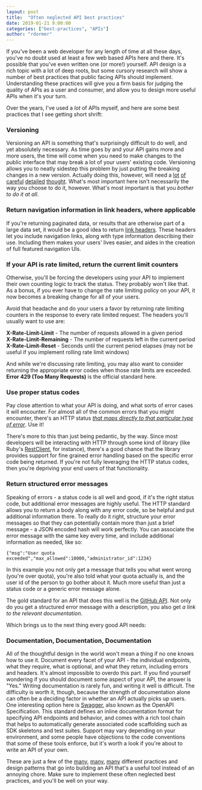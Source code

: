 ```yaml
---
layout: post
title:  "Often neglected API best practices"
date: 2019-01-21 9:00:00
categories: ["best-practices", "APIs"]
author: "rdormer"
---
```


If you've been a web developer for any length of time at all these days, you've no doubt used at least a
few web based APIs here and there.  It's possible that you've even written one (or more!) yourself.
API design is a rich topic with a lot of deep roots, but some cursory research will show a number of best
practices that public facing APIs should implement.  Understanding these practices will give you a firm basis
for judging the quality of APIs as a user and consumer, and allow you to design more useful APIs when it's your turn.

<!--more-->

Over the years, I've used a *lot* of APIs myself, and here are some best practices that I see getting short shrift:

###  Versioning
Versioning an API is something that's surprisingly difficult to do well, and yet absolutely necessary.  As time goes
by and your API gains more and more users, the time will come when you need to make changes to the public interface
that may break a lot of your users' existing code.  Versioning allows you to neatly sidestep this problem by just
putting the breaking changes in a new version.  Actually doing this, however, will need a [lot](https://restfulapi.net/versioning/) [of](https://apigee.com/about/blog/developer/common-misconceptions-about-api-versioning) [careful](https://blog.apisyouwonthate.com/api-versioning-has-no-right-way-f3c75457c0b7) [detailed](https://semver.org/) [thought](https://blog.restcase.com/restful-api-versioning-insights/).  What's most important here isn't necessarily the way you choose to do it, however.  What's most important is that you *bother to do it at all*.

### Return navigation information in link headers, where applicable
If you're returning paginated data, or results that are otherwise part of a large data set, it would be a good
idea to return [link headers](https://tools.ietf.org/html/rfc5988).  These headers let you include navigation
links, along with type information describing their use.  Including them makes your users' lives easier, and aides
in the creation of full featured navigation UIs.

### If your API is rate limited, return the current limit counters
Otherwise, you'll be forcing the developers using your API to implement their own counting logic to track the status.
They probably won't like that.  As a bonus, if you ever have to change the rate limiting policy on your API, it now
becomes a breaking change for all of your users.

Avoid that headache and do your users a favor by returning rate limiting counters in the response to every rate
limited request.  The headers you'll usually want to use are:

**X-Rate-Limit-Limit** - The number of requests allowed in a given period  
**X-Rate-Limit-Remaining** - The number of requests left in the current period  
**X-Rate-Limit-Reset** - Seconds until the current period elapses (may not be useful if you implement
rolling rate limit windows)  

And while we're discussing rate limiting, you may also want to consider returning the appropriate error codes
when those rate limits are exceeded.  **Error 429 (Too Many Requests)** is the official standard here.

### Use proper status codes
Pay close attention to what your API is doing, and what sorts of error cases it will encounter.  For almost all
of the common errors that you might encounter, there's an HTTP status [*that maps directly to that particular
type of error*](https://tools.ietf.org/html/rfc7231#section-6).  Use it!

There's more to this than just being pedantic, by the way.  Since most developers will be interacting with HTTP
through some kind of library (like Ruby's [RestClient](https://github.com/rest-client/rest-client), for instance),
there's a good chance that the library provides support for fine grained error handling based on the specific error
code being returned.  If you're not fully leveraging the HTTP status codes, then you're depriving your end users of
that functionality.

### Return structured error messages
Speaking of errors - a status code is all well and good, if it's the right status code, but additional error messages
are highly useful.  The HTTP standard allows you to return a body along with any error code, so be helpful and put
additional information there. To really do it right, structure your error messages so that they can potentially
contain more than just a brief message - a JSON encoded hash will work perfectly.  You can associate the error
message with the same key every time, and include additional information as needed, like so:

```
{"msg":"User quota exceeded","max_allowed":10000,"administrator_id":1234}
```

In this example you not only get a message that tells you what went wrong (you're over quota), you're also told
what your quota actually is, and the user id of the person to go bother about it.  Much more useful than just a
status code or a generic error message alone.

The gold standard for an API that does this well is the [GitHub API](https://developer.github.com/v3/).  Not only
do you get a structured error message with a description, you also get *a link to the relevant documentation*.

Which brings us to the next thing every good API needs:

### Documentation, Documentation, Documentation

All of the thoughtful design in the world won't mean a thing if no one knows how to use it.  Document every facet
of your API - the individual endpoints, what they require, what is optional, and what they return, including errors
and headers.  It's almost impossible to overdo this part.  If you find yourself wondering if you should document
some aspect of your API, the answer is "Yes."  Writing documentation is rarely fun, and writing it well is difficult.
The difficulty is worth it, though, because the strength of documentation alone can often be a deciding factor in whether
an API actually picks up users.  One interesting option here is [Swagger](https://swagger.io/solutions/api-documentation/),
also known as the OpenAPI Specification.  This standard defines an inline documentation format for specifying API endpoints
and behavior, and comes with a rich tool chain that helps to automatically generate associated code scaffolding such as
SDK skeletons and test suites.  Support may vary depending on your environment, and some people have objections to the
code conventions that some of these tools enforce, but it's worth a look if you're about to write an API of your own.

These are just a few of the [many](https://blog.mwaysolutions.com/2014/06/05/10-best-practices-for-better-restful-api/), [many](https://github.com/RestCheatSheet/api-cheat-sheet#api-design-cheat-sheet), [many](https://www.vinaysahni.com/best-practices-for-a-pragmatic-restful-api)
different practices and design patterns that go into building an API that's a useful tool instead of an annoying chore.
Make sure to implement these often neglected best practices, and you'll be well on your way.
